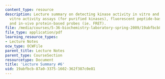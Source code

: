 ```yaml
---
content_type: resource
description: Lecture summary on detecting kinase activity in vitro and in vivo, in
  vitro activity assays (for purified kinases), fluorescent peptide-based probes,
  and in-vivo protein-based probes (ie. FRET).
file: /media/courses/5-36-biochemistry-laboratory-spring-2009/19abfbcb87a033751602362f387c0e81_536lecntwthbnk_6.pdf
file_type: application/pdf
learning_resource_types:
- Lecture Notes
ocw_type: OCWFile
parent_title: Lecture Notes
parent_type: CourseSection
resourcetype: Document
title: 'Lecture Summary #6'
uid: 19abfbcb-87a0-3375-1602-362f387c0e81
---
```

